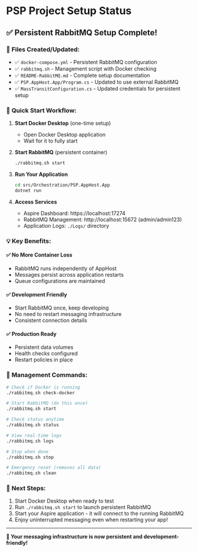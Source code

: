 # PSP Project Setup Status

## ✅ **Persistent RabbitMQ Setup Complete!**

### 📁 **Files Created/Updated:**
- ✅ `docker-compose.yml` - Persistent RabbitMQ configuration
- ✅ `rabbitmq.sh` - Management script with Docker checking
- ✅ `README-RabbitMQ.md` - Complete setup documentation
- ✅ `PSP.AppHost.App/Program.cs` - Updated to use external RabbitMQ
- ✅ `MassTransitConfiguration.cs` - Updated credentials for persistent setup

### 🚀 **Quick Start Workflow:**

1. **Start Docker Desktop** (one-time setup)
   - Open Docker Desktop application
   - Wait for it to fully start

2. **Start RabbitMQ** (persistent container)
   ```bash
   ./rabbitmq.sh start
   ```

3. **Run Your Application**
   ```bash
   cd src/Orchestration/PSP.AppHost.App
   dotnet run
   ```

4. **Access Services**
   - Aspire Dashboard: https://localhost:17274
   - RabbitMQ Management: http://localhost:15672 (admin/admin123)
   - Application Logs: `./Logs/` directory

### 💡 **Key Benefits:**

#### ✅ **No More Container Loss**
- RabbitMQ runs independently of AppHost
- Messages persist across application restarts
- Queue configurations are maintained

#### ✅ **Development Friendly**
- Start RabbitMQ once, keep developing
- No need to restart messaging infrastructure
- Consistent connection details

#### ✅ **Production Ready**
- Persistent data volumes
- Health checks configured
- Restart policies in place

### 🔧 **Management Commands:**
```bash
# Check if Docker is running
./rabbitmq.sh check-docker

# Start RabbitMQ (do this once)
./rabbitmq.sh start

# Check status anytime
./rabbitmq.sh status

# View real-time logs
./rabbitmq.sh logs

# Stop when done
./rabbitmq.sh stop

# Emergency reset (removes all data)
./rabbitmq.sh clean
```

### 🎯 **Next Steps:**
1. Start Docker Desktop when ready to test
2. Run `./rabbitmq.sh start` to launch persistent RabbitMQ
3. Start your Aspire application - it will connect to the running RabbitMQ
4. Enjoy uninterrupted messaging even when restarting your app!

---

**🎉 Your messaging infrastructure is now persistent and development-friendly!**
